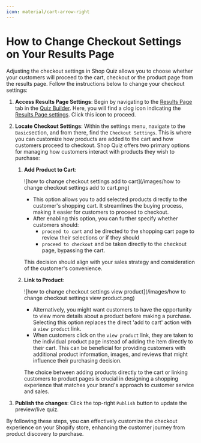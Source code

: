 ```yaml
---
icon: material/cart-arrow-right
---
```


# How to Change Checkout Settings on Your Results Page

Adjusting the checkout settings in Shop Quiz allows you to choose whether your customers will proceed to the cart, checkout or the product page from the results page. Follow the instructions below to change your checkout settings:


1. **Access Results Page Settings**: Begin by navigating to the [Results Page](https://docs.revenuehunt.com/reference/quiz-builder/#results-page) tab in the [Quiz Builder](https://docs.revenuehunt.com/reference/quiz-builder/). Here, you will find a clog icon indicating the [Results Page settings](https://docs.revenuehunt.com/reference/quiz-builder/#results-page-settings). Click this icon to proceed.

2. **Locate Checkout Settings**: Within the settings menu, navigate to the `Basic`section, and from there, find the `Checkout Settings`. This is where you can customize how products are added to the cart and how customers proceed to checkout. Shop Quiz offers two primary options for managing how customers interact with products they wish to purchase:
    1. **Add Product to Cart**:

        ![how to change checkout settings add to cart](/images/how to change checkout settings add to cart.png)

        - This option allows you to add selected products directly to the customer's shopping cart. It streamlines the buying process, making it easier for customers to proceed to checkout.
        - After enabling this option, you can further specify whether customers should:
             -  `proceed to cart` and be directed to the shopping cart page to review their selections or if they should
            - `proceed to checkout` and be taken directly to the checkout page, bypassing the cart. 
            
        This decision should align with your sales strategy and consideration of the customer's convenience.

    2. **Link to Product**:

        ![how to change checkout settings view product](/images/how to change checkout settings view product.png)

        - Alternatively, you might want customers to have the opportunity to view more details about a product before making a purchase. Selecting this option replaces the direct 'add to cart' action with a `view product` link.
        - When customers click on the `view product` link, they are taken to the individual product page instead of adding the item directly to their cart. This can be beneficial for providing customers with additional product information, images, and reviews that might influence their purchasing decision.

        The choice between adding products directly to the cart or linking customers to product pages is crucial in designing a shopping experience that matches your brand's approach to customer service and sales.



3. **Publish the changes**: Click the top-right `Publish` button to update the preview/live quiz.

By following these steps, you can effectively customize the checkout experience on your Shopify store, enhancing the customer journey from product discovery to purchase.
